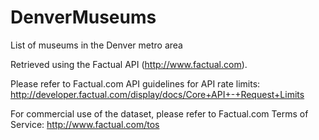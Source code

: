 DenverMuseums
=============

List of museums in the Denver metro area

Retrieved using the Factual API (http://www.factual.com). 

Please refer to Factual.com API guidelines for API rate limits: http://developer.factual.com/display/docs/Core+API+-+Request+Limits
 
For commercial use of the dataset, please refer to Factual.com Terms of Service: http://www.factual.com/tos
  
